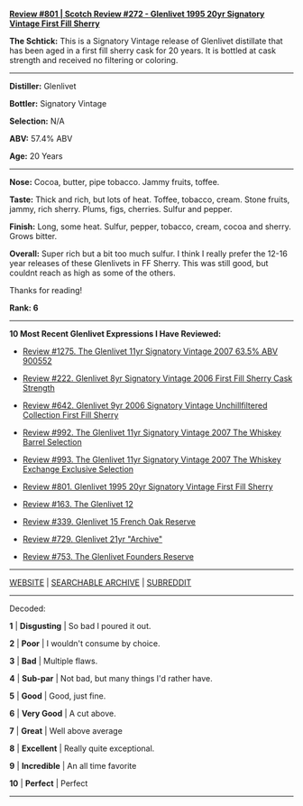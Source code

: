 
[**Review #801 | Scotch Review #272 - Glenlivet 1995 20yr Signatory Vintage First Fill Sherry**]( https://t8ke.review/review-801-the-glenlivet-1995-20yr-signatory-vintage/)

**The Schtick:** This is a Signatory Vintage release of Glenlivet distillate that has been aged in a first fill sherry cask for 20 years. It is bottled at cask strength and received no filtering or coloring. 

-----

**Distiller:** Glenlivet

**Bottler:** Signatory Vintage

**Selection:** N/A

**ABV:** 57.4% ABV

**Age:** 20 Years 

-----

**Nose:**  Cocoa, butter, pipe tobacco. Jammy fruits, toffee. 

**Taste:** Thick and rich, but lots of heat. Toffee, tobacco, cream. Stone fruits, jammy, rich sherry. Plums, figs, cherries. Sulfur and pepper. 

**Finish:** Long, some heat. Sulfur, pepper, tobacco, cream, cocoa and sherry. Grows bitter. 

**Overall:** Super rich but a bit too much sulfur. I think I really prefer the 12-16 year releases of these Glenlivets in FF Sherry. This was still good, but couldnt reach as high as some of the others.

Thanks for reading!

**Rank: 6**

----- 

**10 Most Recent Glenlivet Expressions I Have Reviewed:** 

- [Review #1275. The Glenlivet 11yr Signatory Vintage 2007 63.5% ABV 900552]( https://t8ke.review/review-1275-the-glenlivet-11yr-signatory-vintage-2007-63-5-abv-900552) 

- [Review #222. Glenlivet 8yr Signatory Vintage 2006 First Fill Sherry Cask Strength]( https://t8ke.review/review-222-glenlivet-8yr-2006-signatory-vintage/) 

- [Review #642. Glenlivet 9yr 2006 Signatory Vintage Unchillfiltered Collection First Fill Sherry]( https://t8ke.review/review-642-glenlivet-9yr-2006-signatory-ucf-sherry/) 

- [Review #992. The Glenlivet 11yr Signatory Vintage 2007 The Whiskey Barrel Selection]( https://t8ke.review/review-992-the-glenlivet-11yr-signatory-vintage-2007-the-whiskey-barrel-selection/) 

- [Review #993. The Glenlivet 11yr Signatory Vintage 2007 The Whiskey Exchange Exclusive Selection]( https://t8ke.review/review-993-the-glenlivet-11yr-signatory-vintage-2007-the-whiskey-exchange/) 

- [Review #801. Glenlivet 1995 20yr Signatory Vintage First Fill Sherry]( https://t8ke.review/review-801-the-glenlivet-1995-20yr-signatory-vintage/) 

- [Review #163. The Glenlivet 12]( https://t8ke.review/review-163-the-glenlivet-12yr/) 

- [Review #339. Glenlivet 15 French Oak Reserve]( https://t8ke.review/review-339-glenlivet-french-oak-reserve/) 

- [Review #729. Glenlivet 21yr "Archive"]( https://t8ke.review/review-729-the-glenlivet-21yr-archive/) 

- [Review #753. The Glenlivet Founders Reserve]( https://t8ke.review/review-753-the-glenlivet-founders-reserve/) 

-----

[WEBSITE](https://t8ke.review) | [SEARCHABLE ARCHIVE](https://t8ke.review/review-archive/) | [SUBREDDIT](https://reddit.com/r/t8kereviews)

-----

Decoded:

**1** | **Disgusting** | So bad I poured it out.

**2** | **Poor** | I wouldn't consume by choice.

**3** | **Bad** | Multiple flaws.

**4** | **Sub-par** | Not bad, but many things I'd rather have.

**5** | **Good** | Good, just fine.

**6** | **Very Good** | A cut above.

**7** | **Great** | Well above average

**8** | **Excellent** | Really quite exceptional.

**9** | **Incredible** | An all time favorite

**10** | **Perfect** | Perfect

----

